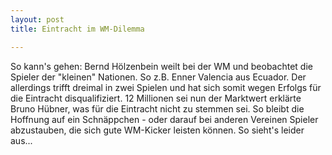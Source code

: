 ```yaml
---
layout: post
title: Eintracht im WM-Dilemma

---
```


So kann's gehen: Bernd Hölzenbein weilt bei der WM und beobachtet die Spieler der "kleinen" Nationen. So z.B. Enner Valencia aus Ecuador. Der allerdings trifft dreimal in zwei Spielen und hat sich somit wegen Erfolgs für die Eintracht disqualifiziert. 12 Millionen sei nun der Marktwert erklärte Bruno Hübner, was für die Eintracht nicht zu stemmen sei. So bleibt die Hoffnung auf ein Schnäppchen - oder darauf bei anderen Vereinen Spieler abzustauben, die sich gute WM-Kicker leisten können. So sieht's leider aus...


